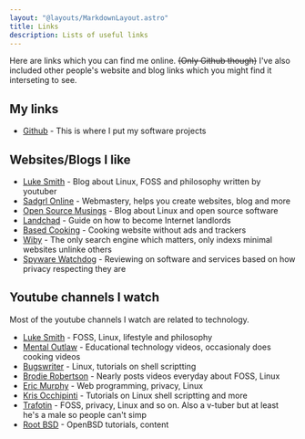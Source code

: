 ```yaml
---
layout: "@layouts/MarkdownLayout.astro"
title: Links
description: Lists of useful links
---
```


Here are links which you can find me online. ~~(Only Github though)~~
I've also included other people's website and blog links which you might find it interseting to see.

## My links

- [Github](https://github.com/shutosheep) - This is where I put my software projects

## Websites/Blogs I like

- [Luke Smith](https://lukesmith.xyz) - Blog about Linux, FOSS and philosophy written by youtuber
- [Sadgrl Online](https://sadgrl.online) - Webmastery, helps you create websites, blog and more
- [Open Source Musings](https://opensourcemusings.com) - Blog about Linux and open source software
- [Landchad](https://landchad.net) - Guide on how to become Internet landlords
- [Based Cooking](https://based.cooking) - Cooking website without ads and trackers
- [Wiby](https://wiby.me) - The only search engine which matters, only indexs minimal websites unlinke others
- [Spyware Watchdog](https://spyware.neocities.org) - Reviewing on software and services based on how privacy respecting they are

## Youtube channels I watch

Most of the youtube channels I watch are related to technology.

- [Luke Smith](https://www.youtube.com/@LukeSmithxyz) - FOSS, Linux, lifestyle and philosophy
- [Mental Outlaw](https://www.youtube.com/@MentalOutlaw) - Educational technology videos, occasionaly does cooking videos
- [Bugswriter](https://www.youtube.com/@bugswriter_) - Linux, tutorials on shell scriptting
- [Brodie Robertson](https://www.youtube.com/@BrodieRobertson) - Nearly posts videos everyday about FOSS, Linux
- [Eric Murphy](https://www.youtube.com/@ericmurphyxyz) - Web programming, privacy, Linux
- [Kris Occhipinti](https://www.youtube.com/@DigitalMetal) - Tutorials on Linux shell scriptting and more
- [Trafotin](https://www.youtube.com/@Trafotin) - FOSS, privacy, Linux and so on. Also a v-tuber but at least he's a male so people can't simp
- [Root BSD](https://www.youtube.com/@rootbsd1368) - OpenBSD tutorials, content